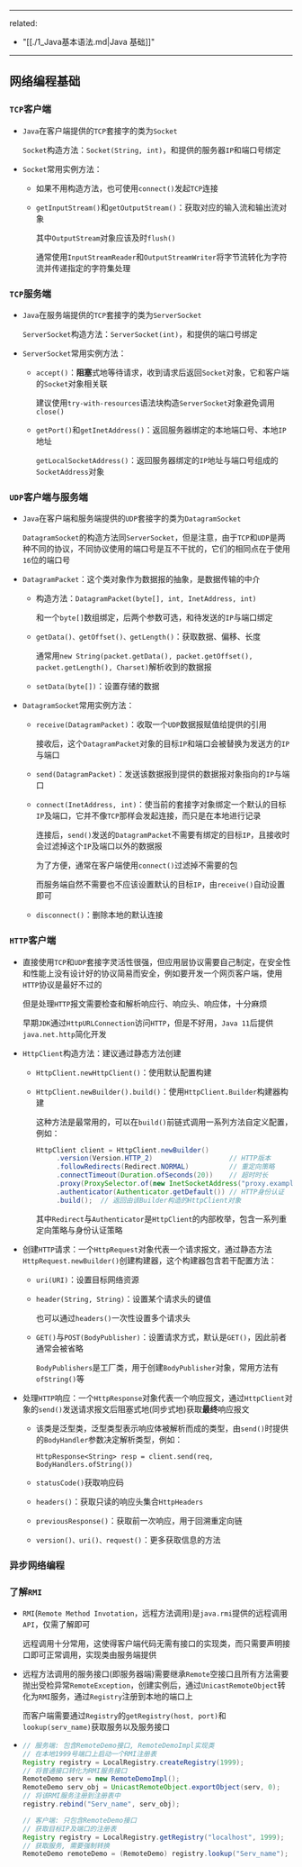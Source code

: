 
---
related:
  - "[[./1_Java基本语法.md|Java 基础]]"
---

## 网络编程基础

### `TCP`客户端

- `Java`在客户端提供的`TCP`套接字的类为`Socket`

  `Socket`构造方法：`Socket(String, int)`，和提供的服务器`IP`和端口号绑定

- `Socket`常用实例方法：

  - 如果不用构造方法，也可使用`connect()`发起`TCP`连接

  - `getInputStream()`和`getOutputStream()`：获取对应的输入流和输出流对象

    其中`OutputStream`对象应该及时`flush()`

    通常使用`InputStreamReader`和`OutputStreamWriter`将字节流转化为字符流并传递指定的字符集处理

### `TCP`服务端

- `Java`在服务端提供的`TCP`套接字的类为`ServerSocket`

  `ServerSocket`构造方法：`ServerSocket(int)`，和提供的端口号绑定

- `ServerSocket`常用实例方法：

  - `accept()`：**阻塞**式地等待请求，收到请求后返回`Socket`对象，它和客户端的`Socket`对象相关联

    建议使用`try-with-resources`语法块构造`ServerSocket`对象避免调用`close()`

  - `getPort()`和`getInetAddress()`：返回服务器绑定的本地端口号、本地`IP`地址

    `getLocalSocketAddress()`：返回服务器绑定的`IP`地址与端口号组成的`SocketAddress`对象

### `UDP`客户端与服务端

- `Java`在客户端和服务端提供的`UDP`套接字的类为`DatagramSocket`

  `DatagramSocket`的构造方法同`ServerSocket`，但是注意，由于`TCP`和`UDP`是两种不同的协议，不同协议使用的端口号是互不干扰的，它们的相同点在于使用`16`位的端口号

- `DatagramPacket`：这个类对象作为数据报的抽象，是数据传输的中介

  - 构造方法：`DatagramPacket(byte[], int, InetAddress, int)`

    和一个`byte[]`数组绑定，后两个参数可选，和待发送的`IP`与端口绑定

  - `getData()、getOffset()、getLength()`：获取数据、偏移、长度

    通常用`new String(packet.getData(), packet.getOffset(), packet.getLength(), Charset)`解析收到的数据报

  - `setData(byte[])`：设置存储的数据

- `DatagramSocket`常用实例方法：

  - `receive(DatagramPacket)`：收取一个`UDP`数据报赋值给提供的引用

    接收后，这个`DatagramPacket`对象的目标`IP`和端口会被替换为发送方的`IP`与端口

  - `send(DatagramPacket)`：发送该数据报到提供的数据报对象指向的`IP`与端口

  - `connect(InetAddress, int)`：使当前的套接字对象绑定一个默认的目标`IP`及端口，它并不像`TCP`那样会发起连接，而只是在本地进行记录

    连接后，`send()`发送的`DatagramPacket`不需要有绑定的目标`IP`，且接收时会过滤掉这个`IP`及端口以外的数据报

    为了方便，通常在客户端使用`connect()`过滤掉不需要的包

    而服务端自然不需要也不应该设置默认的目标`IP`，由`receive()`自动设置即可

  - `disconnect()`：删除本地的默认连接

### `HTTP`客户端

- 直接使用`TCP`和`UDP`套接字灵活性很强，但应用层协议需要自己制定，在安全性和性能上没有设计好的协议简易而安全，例如要开发一个网页客户端，使用`HTTP`协议是最好不过的

  但是处理`HTTP`报文需要检查和解析响应行、响应头、响应体，十分麻烦

  早期`JDK`通过`HttpURLConnection`访问`HTTP`，但是不好用，`Java 11`后提供`java.net.http`简化开发

- `HttpClient`构造方法：建议通过静态方法创建

  - `HttpClient.newHttpClient()`：使用默认配置构建

  - `HttpClient.newBuilder().build()`：使用`HttpClient.Builder`构建器构建

    这种方法是最常用的，可以在`build()`前链式调用一系列方法自定义配置，例如：

    ```java
    HttpClient client = HttpClient.newBuilder()
         .version(Version.HTTP_2)					// HTTP版本
         .followRedirects(Redirect.NORMAL)			// 重定向策略
         .connectTimeout(Duration.ofSeconds(20))	// 超时时长
         .proxy(ProxySelector.of(new InetSocketAddress("proxy.example.com", 80)))	// 正向代理
         .authenticator(Authenticator.getDefault())	// HTTP身份认证
         .build();	// 返回由该Builder构造的HttpClient对象
    ```

    其中`Redirect`与`Authenticator`是`HttpClient`的内部枚举，包含一系列重定向策略与身份认证策略

- 创建`HTTP`请求：一个`HttpRequest`对象代表一个请求报文，通过静态方法`HttpRequest.newBuilder()`创建构建器，这个构建器包含若干配置方法：

  - `uri(URI)`：设置目标网络资源

  - `header(String, String)`：设置某个请求头的键值

    也可以通过`headers()`一次性设置多个请求头

  - `GET()`与`POST(BodyPublisher)`：设置请求方式，默认是`GET()`，因此前者通常会被省略

    `BodyPublishers`是工厂类，用于创建`BodyPublisher`对象，常用方法有`ofString()`等

- 处理`HTTP`响应：一个`HttpResponse`对象代表一个响应报文，通过`HttpClient`对象的`send()`发送请求报文后阻塞式地(同步式地)获取**最终**响应报文

  - 该类是泛型类，泛型类型表示响应体被解析而成的类型，由`send()`时提供的`BodyHandler`参数决定解析类型，例如：

    `HttpResponse<String> resp = client.send(req, BodyHandlers.ofString())`

  - `statusCode()`获取响应码

  - `headers()`：获取只读的响应头集合`HttpHeaders`

  - `previousResponse()`：获取前一次响应，用于回溯重定向链

  - `version()、uri()、request()`：更多获取信息的方法

### 异步网络编程



### 了解`RMI`

- `RMI`(`Remote Method Invotation`，远程方法调用)是`java.rmi`提供的远程调用`API`，仅需了解即可

  远程调用十分常用，这使得客户端代码无需有接口的实现类，而只需要声明接口即可正常调用，实现类由服务端提供

- 远程方法调用的服务接口(即服务器端)需要继承`Remote`空接口且所有方法需要抛出受检异常`RemoteException`，创建实例后，通过`UnicastRemoteObject`转化为`RMI`服务，通过`Registry`注册到本地的端口上

  而客户端需要通过`Registry`的`getRegistry(host, port)`和`lookup(serv_name)`获取服务以及服务接口

- ```java
  // 服务端: 包含RemoteDemo接口, RemoteDemoImpl实现类
  // 在本地1999号端口上启动一个RMI注册表
  Registry registry = LocalRegistry.createRegistry(1999);
  // 将普通接口转化为RMI服务接口
  RemoteDemo serv = new RemoteDemoImpl();
  RemoteDemo serv_obj = UnicastRemoteObject.exportObject(serv, 0);
  // 将该RMI服务注册到注册表中
  registry.rebind("Serv_name", serv_obj);
  
  // 客户端: 只包含RemoteDemo接口
  // 获取目标IP及端口的注册表
  Registry registry = LocalRegistry.getRegistry("localhost", 1999);
  // 获取服务, 需要强制转换
  RemoteDemo remoteDemo = (RemoteDemo) registry.lookup("Serv_name");